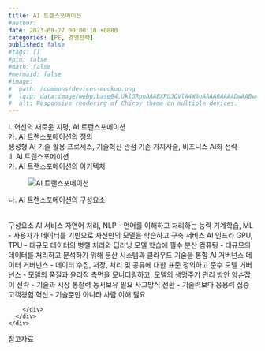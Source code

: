 ```yaml
---
title: AI 트랜스포메이션
#author: 
date: 2023-09-27 00:00:10 +0800
categories: [PE, 경영전략]
published: false
#tags: []
#pin: false
#math: false
#mermaid: false
#image:
#  path: /commons/devices-mockup.png
#  lqip: data:image/webp;base64,UklGRpoAAABXRUJQVlA4WAoAAAAQAAAADwAABwAAQUxQSDIAAAARL0AmbZurmr57yyIiqE8oiG0bejIYEQTgqiDA9vqnsUSI6H+oAERp2HZ65qP/VIAWAFZQOCBCAAAA8AEAnQEqEAAIAAVAfCWkAALp8sF8rgRgAP7o9FDvMCkMde9PK7euH5M1m6VWoDXf2FkP3BqV0ZYbO6NA/VFIAAAA
#  alt: Responsive rendering of Chirpy theme on multiple devices.
---
```


<div class="post-wrap">
  <div class="para">
    <div class="para-title">
      I. 혁신의 새로운 지평, AI 트랜스포메이션
    </div>
    <div class="para-cntnt">
      <div class="para">
        <div class="para-title">
          가. AI 트랜스포메이션의 정의
        </div>
        <div class="para-cntnt">
            생성형 AI 기술 활용 프로세스, 기술혁신 관점 기존 가치사슬, 비즈니스 AI화 전략
        </div>
      </div>
    </div>
  </div>
  
  <div class="para">
    <div class="para-title">
      II. AI 트랜스포메이션
    </div>
    <div class="para-cntnt">
      <div class="para">
        <div class="para-title">
          가. AI 트랜스포메이션의 아키텍처
        </div>
        <div class="para-cntnt">
          <figure class="post-figure">
            <img src="/assets/img/posts/AI-트랜스포메이션.png" alt="AI 트랜스포메이션">
<!--            <figcaption>Source: Unveiling the Metaverse: Exploring Emerging Trends, Multifaceted Perspectives, and Future Challenges</figcaption>-->
          </figure>
        </div>
      </div>
      <div class="para">
        <div class="para-title">
          나. AI 트랜스포메이션의 구성요소
        </div>
        <div class="para-cntnt">
          <table class="post-table">
          </table>
          구성요소
  AI 서비스
    자연어 처리, NLP - 언어를 이해하고 처리하는 능력
    기계학습, ML - 사용자가 데이터를 기반으로 자신만의 모델을 학습하고 구축 서비스
  AI 인프라 
    GPU, TPU - 대규모 데이터의 병렬 처리와 딥러닝 모델 학습에 필수 
    분산 컴퓨팅 - 대규모의 데이터를 처리하고 분석하기 위해 분산 시스템과 클라우드 기술을 통합   
  AI 거버넌스 
    데이터 거버넌스 - 데이터 수집, 저장, 처리 및 공유에 대한 표준 정의하고 준수 
    모델 거버넌스 - 모델의 품질과 윤리적 측면을 모니터링하고, 모델의 생명주기 관리
방안
  양손잡이 전략 - 기술과 시장 통찰력 동시보유 필요
  사고방식 전환 - 기술력보다 응용력 집중
  고객경험 혁신 - 기술뿐만 아니라 사람 이해 필요

        </div>
      </div>
    </div>
  </div>

  <div class="refr-wrap">
    <div class="refr-title">
        참고자료
    </div>
    <ol class="refr-list">
    <!--    <li>(나현식, 최대선) <a target="_blank" href="https://scienceon.kisti.re.kr/commons/util/originalView.do?cn=JAKO202225948430499&oCn=JAKO202225948430499&dbt=JAKO&journal=NJOU00291864">메타버스 보안 위협 요소 및 대응 방안 검토</a></li>-->
    <!--    <li>(M. Uddin, S. Manickam, H. Ullah, M. Obaidat and A. Dandoush) <a target="_blank" href="https://ieeexplore.ieee.org/abstract/document/10138386">Unveiling the Metaverse: Exploring Emerging Trends, Multifaceted Perspectives, and Future Challenges</a></li>-->
    </ol>
  </div>
</div>
